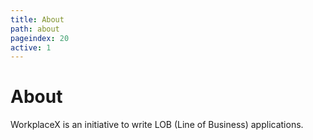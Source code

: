 ```yaml
---
title: About
path: about
pageindex: 20
active: 1
--- 
```


# About

WorkplaceX is an initiative to write LOB (Line of Business) applications.
